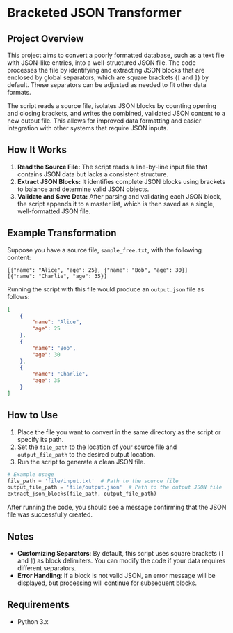 # Bracketed JSON Transformer

## Project Overview

This project aims to convert a poorly formatted database, such as a text file with JSON-like entries, into a well-structured JSON file. The code processes the file by identifying and extracting JSON blocks that are enclosed by global separators, which are square brackets (`[` and `]`) by default. These separators can be adjusted as needed to fit other data formats.

The script reads a source file, isolates JSON blocks by counting opening and closing brackets, and writes the combined, validated JSON content to a new output file. This allows for improved data formatting and easier integration with other systems that require JSON inputs.

## How It Works

1. **Read the Source File:** The script reads a line-by-line input file that contains JSON data but lacks a consistent structure.
2. **Extract JSON Blocks:** It identifies complete JSON blocks using brackets to balance and determine valid JSON objects.
3. **Validate and Save Data:** After parsing and validating each JSON block, the script appends it to a master list, which is then saved as a single, well-formatted JSON file.

## Example Transformation

Suppose you have a source file, `sample_free.txt`, with the following content:

```plaintext
[{"name": "Alice", "age": 25}, {"name": "Bob", "age": 30}]
[{"name": "Charlie", "age": 35}]
```

Running the script with this file would produce an `output.json` file as follows:

```json
[
    {
        "name": "Alice",
        "age": 25
    },
    {
        "name": "Bob",
        "age": 30
    },
    {
        "name": "Charlie",
        "age": 35
    }
]
```

## How to Use

1. Place the file you want to convert in the same directory as the script or specify its path.
2. Set the `file_path` to the location of your source file and `output_file_path` to the desired output location.
3. Run the script to generate a clean JSON file.

```python
# Example usage
file_path = 'file/input.txt'  # Path to the source file
output_file_path = 'file/output.json'  # Path to the output JSON file
extract_json_blocks(file_path, output_file_path)
```

After running the code, you should see a message confirming that the JSON file was successfully created.

## Notes

- **Customizing Separators**: By default, this script uses square brackets (`[` and `]`) as block delimiters. You can modify the code if your data requires different separators.
- **Error Handling**: If a block is not valid JSON, an error message will be displayed, but processing will continue for subsequent blocks.

## Requirements

- Python 3.x
